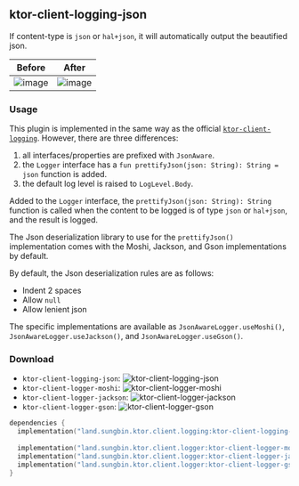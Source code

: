 ## ktor-client-logging-json

If content-type is `json` or `hal+json`, it will automatically output the beautified json.

| Before | After |
| :---: | :---: |
| ![image](https://github.com/jisungbin/ktor-client-logging-json/assets/40740128/2db5de96-5fd8-4c28-9da9-aad0545af335) | ![image](https://github.com/jisungbin/ktor-client-logging-json/assets/40740128/5205b000-5edd-4197-bd43-35bba1414094) |

### Usage

This plugin is implemented in the same way as the official [`ktor-client-logging`](https://ktor.io/docs/client-logging.html). 
However, there are three differences:

1. all interfaces/properties are prefixed with `JsonAware`.
2. the `Logger` interface has a `fun prettifyJson(json: String): String = json` function is added.
3. the default log level is raised to `LogLevel.Body`.

Added to the `Logger` interface, the `prettifyJson(json: String): String` function is called when 
the content to be logged is of type `json` or `hal+json`, and the result is logged.

The Json deserialization library to use for the `prettifyJson()` implementation comes with
the Moshi, Jackson, and Gson implementations by default.

By default, the Json deserialization rules are as follows:

- Indent 2 spaces
- Allow `null`
- Allow lenient json

The specific implementations are available as `JsonAwareLogger.useMoshi()`, `JsonAwareLogger.useJackson()`, and `JsonAwareLogger.useGson()`.

### Download

- `ktor-client-logging-json`: ![ktor-client-logging-json](https://img.shields.io/maven-central/v/land.sungbin.ktor.client.logging/ktor-client-logging-json?style=flat-square)
- `ktor-client-logger-moshi`: ![ktor-client-logger-moshi](https://img.shields.io/maven-central/v/land.sungbin.ktor.client.logger/ktor-client-logger-moshi?style=flat-square)
- `ktor-client-logger-jackson`: ![ktor-client-logger-jackson](https://img.shields.io/maven-central/v/land.sungbin.ktor.client.logger/ktor-client-logger-jackson?style=flat-square)
- `ktor-client-logger-gson`: ![ktor-client-logger-gson](https://img.shields.io/maven-central/v/land.sungbin.ktor.client.logger/ktor-client-logger-gson?style=flat-square)

```kotlin
dependencies {
  implementation("land.sungbin.ktor.client.logging:ktor-client-logging-json:${version}")
  
  implementation("land.sungbin.ktor.client.logger:ktor-client-logger-moshi:${version}")
  implementation("land.sungbin.ktor.client.logger:ktor-client-logger-jackson:${version}")
  implementation("land.sungbin.ktor.client.logger:ktor-client-logger-gson:${version}")
}
```
